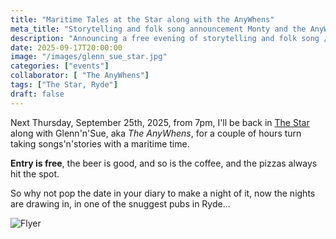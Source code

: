 ```yaml
---
title: "Maritime Tales at the Star along with the AnyWhens"
meta_title: "Storytelling and folk song announcement Monty and the AnyWhens, Star Coffee and ALe House, Ryde"
description: "Announcing a free evening of storytelling and folk song / blues with a maritime theme at the Star Ale and Coffee House, Ryde, Isle of Wight, on Thursday September 25th 2025, from 7pm till 9pm."
date: 2025-09-17T20:00:00
image: "/images/glenn_sue_star.jpg"
categories: ["events"]
collaborator: [ "The AnyWhens"]
tags: ["The Star, Ryde"]
draft: false
---
```

Next Thursday, September 25th, 2025, from 7pm, I'll be back in [The Star](https://ryde.cafe/) along with Glenn'n'Sue, aka *The AnyWhens*, for a couple of hours turn taking songs'n'stories with a maritime time.

__Entry is free__, the beer is good, and so is the coffee, and the pizzas always hit the spot.

So why not pop the date in your diary to make a night of it, now the nights are drawing in, in one of the snuggest pubs in Ryde...

![Flyer](images/flyers_gallery/2025_09_25_monty_anywhens_star.jpg)